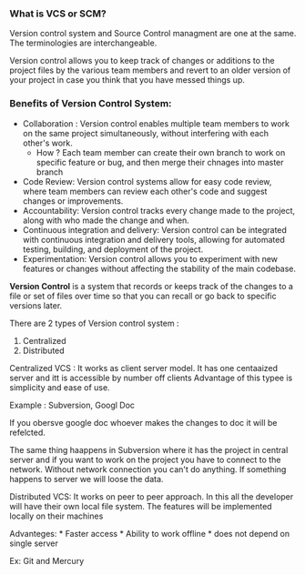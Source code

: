 ### What is VCS or SCM?

Version control system and Source Control managment are one at the same. The terminologies are interchangeable.

Version control allows you to keep track of changes or additions to the project files by the various team members and revert to an older version of your project in case you think that you have messed things up.


### Benefits of Version Control System:

* Collaboration : Version control enables multiple team members to work on the same project simultaneously, without interfering with each other's work.
	* How ?     Each team member can create their own branch to work on specific feature or bug, and then merge their chnages into master branch
* Code Review: Version control systems allow for easy code review, where team members can review each other's code and suggest changes or improvements.
* Accountability: Version control tracks every change made to the project, along with who made the change and when.
*  Continuous integration and delivery: Version control can be integrated with continuous integration and delivery tools, allowing for automated testing, building, and deployment of the project.
* Experimentation: Version control allows you to experiment with new features or changes without affecting the stability of the main codebase.

**Version Control** is a system that records or keeps track of the changes to a file or set of files over time so that you can recall or go back to specific versions later.

There are 2 types of Version control system :
1) Centralized
2) Distributed

Centralized VCS :
	It works as client server model. It has one centaaized server and itt is accessible by number off clients
	Advantage of this typee is simplicity and ease of use.

Example :   Subversion, Googl Doc

If you obersve google doc whoever makes the changes to doc it will be refelcted.

The same thing haappens in Subversion where it has the project in central server and if you want to work on the project you have to connect to the network. Without network connection you can't do anything. If something happens to server we will loose the data.

Distributed VCS:
	It works on peer to peer approach. In this all the developer will have their own local file system. The features will be implemented locally on their machines

Advanteges:
	*  Faster access
	* Ability to work offline
	* does not depend on single server

Ex:  Git and Mercury





